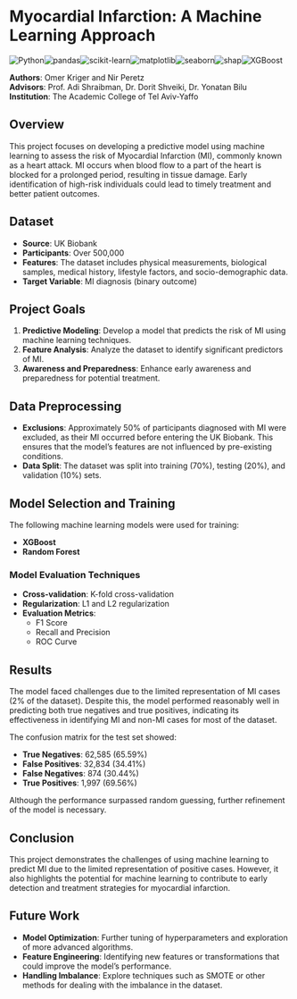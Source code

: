 # Myocardial Infarction: A Machine Learning Approach
 
  ![Python](https://img.shields.io/badge/python-3670A0?style=for-the-badge&logo=python&logoColor=ffdd54)![pandas](https://img.shields.io/badge/pandas-150458?style=for-the-badge&logo=pandas)![scikit-learn](https://img.shields.io/badge/scikit--learn-F7931E?style=for-the-badge&logo=scikit-learn&logoColor=white)![matplotlib](https://img.shields.io/badge/matplotlib-2C5BB4?style=for-the-badge&logo=matplotlib&logoColor=white)![seaborn](https://img.shields.io/badge/Seaborn-3776AB?style=for-the-badge&logo=Seaborn&logoColor=white)![shap](https://img.shields.io/badge/SHAP-FF0033?style=for-the-badge&logo=SHAP)![XGBoost](https://img.shields.io/badge/XGBoost-FF8300?style=for-the-badge&logo=xgboost)

**Authors**: Omer Kriger and Nir Peretz  
**Advisors**: Prof. Adi Shraibman, Dr. Dorit Shveiki, Dr. Yonatan Bilu  
**Institution**: The Academic College of Tel Aviv-Yaffo

## Overview

This project focuses on developing a predictive model using machine learning to assess the risk of Myocardial Infarction (MI), commonly known as a heart attack. MI occurs when blood flow to a part of the heart is blocked for a prolonged period, resulting in tissue damage. Early identification of high-risk individuals could lead to timely treatment and better patient outcomes.

## Dataset

- **Source**: UK Biobank  
- **Participants**: Over 500,000  
- **Features**: The dataset includes physical measurements, biological samples, medical history, lifestyle factors, and socio-demographic data.  
- **Target Variable**: MI diagnosis (binary outcome)

## Project Goals

1. **Predictive Modeling**: Develop a model that predicts the risk of MI using machine learning techniques.
2. **Feature Analysis**: Analyze the dataset to identify significant predictors of MI.
3. **Awareness and Preparedness**: Enhance early awareness and preparedness for potential treatment.

## Data Preprocessing

- **Exclusions**: Approximately 50% of participants diagnosed with MI were excluded, as their MI occurred before entering the UK Biobank. This ensures that the model’s features are not influenced by pre-existing conditions.
- **Data Split**: The dataset was split into training (70%), testing (20%), and validation (10%) sets.

## Model Selection and Training

The following machine learning models were used for training:

- **XGBoost**
- **Random Forest**

### Model Evaluation Techniques

- **Cross-validation**: K-fold cross-validation
- **Regularization**: L1 and L2 regularization
- **Evaluation Metrics**:
  - F1 Score
  - Recall and Precision
  - ROC Curve

## Results

The model faced challenges due to the limited representation of MI cases (2% of the dataset). Despite this, the model performed reasonably well in predicting both true negatives and true positives, indicating its effectiveness in identifying MI and non-MI cases for most of the dataset.

The confusion matrix for the test set showed:

- **True Negatives**: 62,585 (65.59%)
- **False Positives**: 32,834 (34.41%)
- **False Negatives**: 874 (30.44%)
- **True Positives**: 1,997 (69.56%)

Although the performance surpassed random guessing, further refinement of the model is necessary.

## Conclusion

This project demonstrates the challenges of using machine learning to predict MI due to the limited representation of positive cases. However, it also highlights the potential for machine learning to contribute to early detection and treatment strategies for myocardial infarction.

## Future Work

- **Model Optimization**: Further tuning of hyperparameters and exploration of more advanced algorithms.
- **Feature Engineering**: Identifying new features or transformations that could improve the model’s performance.
- **Handling Imbalance**: Explore techniques such as SMOTE or other methods for dealing with the imbalance in the dataset.
